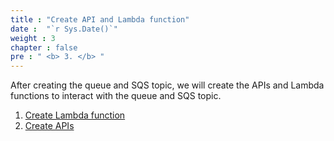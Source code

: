 ```yaml
---
title : "Create API and Lambda function"
date :  "`r Sys.Date()`" 
weight : 3
chapter : false
pre : " <b> 3. </b> "
---
```

After creating the queue and SQS topic, we will create the APIs and Lambda functions to interact with the queue and SQS topic.

1. [Create Lambda function](3-1-create-lambda-function)
2. [Create APIs](3-2-create-apis)
